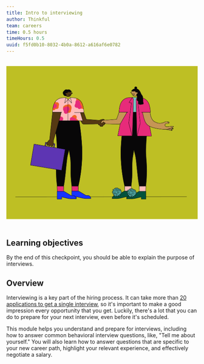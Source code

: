 ```yaml
---
title: Intro to interviewing
author: Thinkful
team: careers
time: 0.5 hours
timeHours: 0.5
uuid: f5fd0b10-8032-4b0a-8612-a616af6e0782
---
```


<br>
<img class="no-expand" src="intro.png">
<br>
<br>

## Learning objectives

By the end of this checkpoint, you should be able to explain the purpose of interviews.


## Overview

Interviewing is a key part of the hiring process. It can take more than [20 applications to get a single interview](https://talent.works/2017/09/22/how-long-does-it-take-to-get-a-job-60-days-if-youre-in-hr-or-sales/), so it's important to make a good impression every opportunity that you get. Luckily, there's a lot that you can do to prepare for your next interview, even before it's scheduled. 

This module helps you understand and prepare for interviews, including how to answer common behavioral interview questions, like, "Tell me about yourself." You will also learn how to answer questions that are specific to your new career path, highlight your relevant experience, and effectively negotiate a salary.
